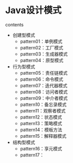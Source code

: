 # Java设计模式
contents
- 创建型模式
    - pattern01：单例模式
    - pattern02：工厂模式
    - pattern03：生成器模式
    - pattern04：原型模式
- 行为型模式
    - pattern05：责任链模式
    - pattern06：命令模式
    - pattern07：迭代器模式
    - pattern08：访问者模式
    - pattern09：中介者模式
    - pattern10：备忘录模式
    - pattern11：观察者模式
    - pattern12：状态模式
    - pattern13：策略模式
    - pattern14：模板方法
    - pattern15：解释器模式
- 结构型模式
    - pattern16：享元模式
    - pattern17：